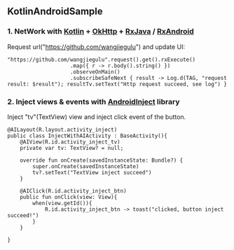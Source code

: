 ## KotlinAndroidSample
### 1. NetWork with [Kotlin] + [OkHttp] + [RxJava] / [RxAndroid]
Request url("https://github.com/wangjiegulu") and update UI:
```
"https://github.com/wangjiegulu".request().get().rxExecute()
                    .map({ r -> r.body().string() })
                    .observeOnMain()
                    .subscribeSafeNext { result -> Log.d(TAG, "request result: $result"); resultTv.setText("Http request succeed, see log") }
```

### 2. Inject views & events with [AndroidInject] library
Inject "tv"(TextView) view and inject click event of the button.
```
@AILayout(R.layout.activity_inject)
public class InjectWithAIActivity : BaseActivity(){
    @AIView(R.id.activity_inject_tv)
    private var tv: TextView? = null;

    override fun onCreate(savedInstanceState: Bundle?) {
        super.onCreate(savedInstanceState)
        tv?.setText("TextView inject succeed")
    }

    @AIClick(R.id.activity_inject_btn)
    public fun onClick(view: View){
        when(view.getId()){
            R.id.activity_inject_btn -> toast("clicked, button inject succeed!")
        }
    }

}
```

[AndroidInject]: https://github.com/wangjiegulu/androidInject
[Kotlin]: http://kotlinlang.org/
[OkHttp]: https://github.com/square/okhttp
[RxJava]: https://github.com/ReactiveX/RxJava
[RxAndroid]: https://github.com/ReactiveX/RxAndroid
